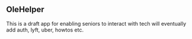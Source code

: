 ## OleHelper
This is a draft app for enabling seniors to interact with tech
will eventually add auth, lyft, uber, howtos etc.